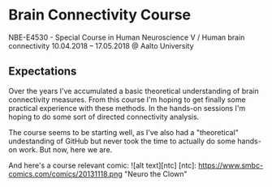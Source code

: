 # Brain Connectivity Course
NBE-E4530 - Special Course in Human Neuroscience V / Human brain connectivity
10.04.2018 – 17.05.2018 @ Aalto University

## Expectations
Over the years I've accumulated a basic theoretical understanding of brain connectivity measures. From this course I'm hoping to get finally some practical experience with these methods. In the hands-on sessions I'm hoping to do some sort of directed connectivity analysis.

The course seems to be starting well, as I've also had a "theoretical" undestanding of GitHub but never took the time to actually do some hands-on work. But now, here we are.

And here's a course relevant comic: 
![alt text][ntc]
[ntc]: https://www.smbc-comics.com/comics/20131118.png "Neuro the Clown"
